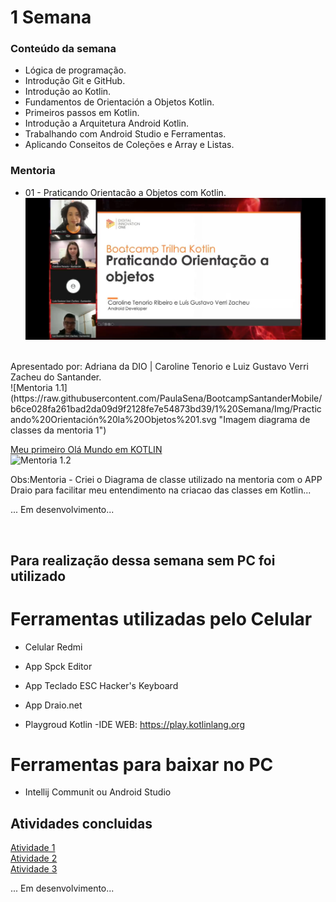# 1 Semana

### Conteúdo da semana

- Lógica de programação.
- Introdução Git e GitHub.
- Introdução ao Kotlin.
- Fundamentos de Orientación a Objetos Kotlin.
- Primeiros passos em Kotlin.
- Introdução a Arquitetura Android Kotlin.
- Trabalhando com Android Studio e Ferramentas.
- Aplicando Conseitos de Coleções e Array e Listas.

### Mentoria

- 01 - Praticando Orientacão a Objetos com Kotlin.<br>
![Mentoria 1]( https://raw.githubusercontent.com/PaulaSena/BootcampSantanderMobile/main/1%20Semana/Img/Mentoria1.jpg "Imagem da mentoria 1")

<br>
Apresentado por: Adriana da DIO | Caroline Tenorio e Luiz Gustavo Verri Zacheu do Santander.
<br>
![Mentoria 1.1](https://raw.githubusercontent.com/PaulaSena/BootcampSantanderMobile/b6ce028fa261bad2da09d9f2128fe7e54873bd39/1%20Semana/Img/Practicando%20Orientación%20la%20Objetos%201.svg "Imagem diagrama de classes da mentoria 1") <br>

<a href="https://pl.kotl.in/EvLDLvG_D"> Meu primeiro Olá Mundo em KOTLIN</a> <br>
![Mentoria 1.2]( https://github.com/PaulaSena/BootcampSantanderMobile/blob/main/1%20Semana/Img/OlaMundoKotlin.gif?raw=true "Imagem do site Playgroud Kotlin")<br>

Obs:Mentoria - Criei o Diagrama de classe utilizado na mentoria com o APP Draio para facilitar meu entendimento na criacao das classes em Kotlin...

... Em desenvolvimento...

<br>


 ## Para realização dessa semana sem PC foi utilizado


# Ferramentas utilizadas pelo Celular

  - Celular Redmi <br>

   - App Spck Editor <br>

   - App Teclado ESC Hacker's Keyboard <br>

   - App Draio.net <br>
   
   - Playgroud Kotlin -IDE WEB: https://play.kotlinlang.org <br>
   
# Ferramentas para baixar no PC

  - Intellij Communit ou Android Studio <br>
 



## Atividades concluidas

<a href="#"> Atividade 1 </a><br>
<a href="#"> Atividade 2</a><br>
<a href="#"> Atividade 3</a><br>


... Em desenvolvimento...


